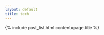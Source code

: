 ```yaml
---
layout: default
title: tech
---
```

<div class="ms-2 me-2">

{% include post_list.html content=page.title %}

</div>